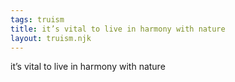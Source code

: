 ```yaml
---
tags: truism
title: it’s vital to live in harmony with nature
layout: truism.njk
---
```


it’s vital to live in harmony with nature